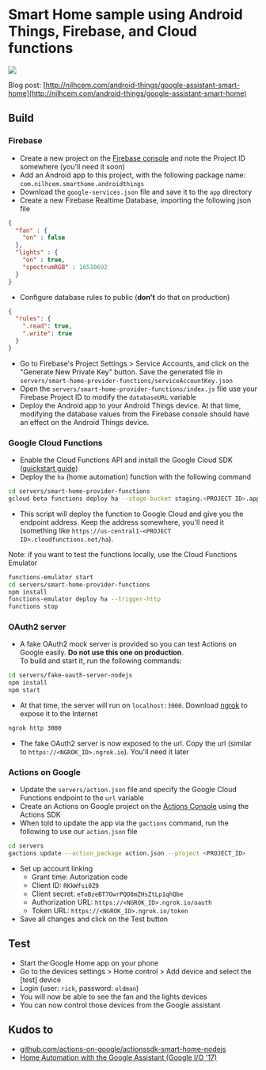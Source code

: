 # Smart Home sample using Android Things, Firebase, and Cloud functions

![](https://raw.githubusercontent.com/Nilhcem/smarthome-androidthings/master/photo.jpg)

Blog post: [http://nilhcem.com/android-things/google-assistant-smart-home](http://nilhcem.com/android-things/google-assistant-smart-home)

## Build

### Firebase

* Create a new project on the [Firebase console](https://console.firebase.google.com) and note the Project ID somewhere (you'll need it soon)
* Add an Android app to this project, with the following package name: `com.nilhcem.smarthome.androidthings`
* Download the `google-services.json` file and save it to the `app` directory
* Create a new Firebase Realtime Database, importing the following json file
```json
{
  "fan" : {
    "on" : false
  },
  "lights" : {
    "on" : true,
    "spectrumRGB" : 16510692
  }
}
```
* Configure database rules to public (**don't** do that on production)
```json
{
  "rules": {
    ".read": true,
    ".write": true
  }
}
```
* Go to Firebase's Project Settings > Service Accounts, and click on the "Generate New Private Key" button. Save the generated file in `servers/smart-home-provider-functions/serviceAccountKey.json`
* Open the `servers/smart-home-provider-functions/index.js` file use your Firebase Project ID to modify the `databaseURL` variable
* Deploy the Android app to your Android Things device. At that time, modifying the database values from the Firebase console should have an effect on the Android Things device.

### Google Cloud Functions

* Enable the Cloud Functions API and install the Google Cloud SDK ([quickstart guide](https://cloud.google.com/functions/docs/quickstart))
* Deploy the `ha` (home automation) function with the following command
```bash
cd servers/smart-home-provider-functions
gcloud beta functions deploy ha --stage-bucket staging.<PROJECT ID>.appspot.com --trigger-http
```
* This script will deploy the function to Google Cloud and give you the endpoint address. Keep the address somewhere, you'll need it (something like `https://us-central1-<PROJECT ID>.cloudfunctions.net/ha`).

Note: if you want to test the functions locally, use the Cloud Functions Emulator
```bash
functions-emulator start
cd servers/smart-home-provider-functions
npm install
functions-emulator deploy ha --trigger-http
functions stop
```

### OAuth2 server

* A fake OAuth2 mock server is provided so you can test Actions on Google easily. **Do not use this one on production**.  
To build and start it, run the following commands:
```bash
cd servers/fake-oauth-server-nodejs
npm install
npm start
```

* At that time, the server will run on `localhost:3000`. Download [ngrok](http://ngrok.com/) to expose it to the Internet
```bash
ngrok http 3000
```

* The fake OAuth2 server is now exposed to the url. Copy the url (similar to `https://<NGROK_ID>.ngrok.io`). You'll need it later

### Actions on Google
* Update the `servers/action.json` file and specify the Google Cloud Functions endpoint to the `url` variable
* Create an Actions on Google project on the [Actions Console](https://console.actions.google.com/) using the Actions SDK
* When told to update the app via the `gactions` command, run the following to use our `action.json` file
```bash
cd servers
gactions update --action_package action.json --project <PROJECT_ID>
```
* Set up account linking  
  * Grant time: Autorization code  
  * Client ID: `RKkWfsi0Z9`  
  * Client secret: `eToBzeBT7OwrPQO8mZHsZtLp1qhQbe`  
  * Authorization URL: `https://<NGROK_ID>.ngrok.io/oauth`  
  * Token URL: `https://<NGROK_ID>.ngrok.io/token`  
* Save all changes and click on the Test button

## Test

* Start the Google Home app on your phone
* Go to the devices settings > Home control > Add device and select the [test] device
* Login (user: `rick`, password: `oldman`)
* You will now be able to see the fan and the lights devices
* You can now control those devices from the Google assistant

## Kudos to

* [github.com/actions-on-google/actionssdk-smart-home-nodejs](https://github.com/actions-on-google/actionssdk-smart-home-nodejs)
* [Home Automation with the Google Assistant (Google I/O '17) ](https://www.youtube.com/watch?v=NDI0H9F08n8)
